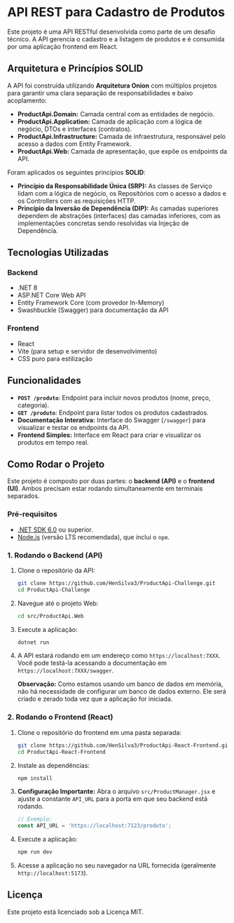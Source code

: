 # API REST para Cadastro de Produtos

Este projeto é uma API RESTful desenvolvida como parte de um desafio técnico. A API gerencia o cadastro e a listagem de produtos e é consumida por uma aplicação frontend em React.

## Arquitetura e Princípios SOLID

A API foi construída utilizando **Arquitetura Onion** com múltiplos projetos para garantir uma clara separação de responsabilidades e baixo acoplamento:
* **ProductApi.Domain:** Camada central com as entidades de negócio.
* **ProductApi.Application:** Camada de aplicação com a lógica de negócio, DTOs e interfaces (contratos).
* **ProductApi.Infrastructure:** Camada de infraestrutura, responsável pelo acesso a dados com Entity Framework.
* **ProductApi.Web:** Camada de apresentação, que expõe os endpoints da API.

Foram aplicados os seguintes princípios **SOLID**:
* **Princípio da Responsabilidade Única (SRP):** As classes de Serviço lidam com a lógica de negócio, os Repositórios com o acesso a dados e os Controllers com as requisições HTTP.
* **Princípio da Inversão de Dependência (DIP):** As camadas superiores dependem de abstrações (interfaces) das camadas inferiores, com as implementações concretas sendo resolvidas via Injeção de Dependência.

## Tecnologias Utilizadas

### Backend
* .NET 8
* ASP.NET Core Web API
* Entity Framework Core (com provedor In-Memory)
* Swashbuckle (Swagger) para documentação da API

### Frontend
* React
* Vite (para setup e servidor de desenvolvimento)
* CSS puro para estilização

## Funcionalidades

* **`POST /produto`**: Endpoint para incluir novos produtos (nome, preço, categoria).
* **`GET /produto`**: Endpoint para listar todos os produtos cadastrados.
* **Documentação Interativa:** Interface do Swagger (`/swagger`) para visualizar e testar os endpoints da API.
* **Frontend Simples:** Interface em React para criar e visualizar os produtos em tempo real.

## Como Rodar o Projeto

Este projeto é composto por duas partes: o **backend (API)** e o **frontend (UI)**. Ambos precisam estar rodando simultaneamente em terminais separados.

### Pré-requisitos
* [.NET SDK 6.0](https://dotnet.microsoft.com/download/dotnet/6.0) ou superior.
* [Node.js](https://nodejs.org/) (versão LTS recomendada), que inclui o `npm`.

### 1. Rodando o Backend (API)

1.  Clone o repositório da API:
    ```bash
    git clone https://github.com/HenSilva3/ProductApi-Challenge.git
    cd ProductApi-Challenge
    ```
2.  Navegue até o projeto Web:
    ```bash
    cd src/ProductApi.Web
    ```
3.  Execute a aplicação:
    ```bash
    dotnet run
    ```
4.  A API estará rodando em um endereço como `https://localhost:7XXX`. Você pode testá-la acessando a documentação em `https://localhost:7XXX/swagger`.

    **Observação:** Como estamos usando um banco de dados em memória, não há necessidade de configurar um banco de dados externo. Ele será criado e zerado toda vez que a aplicação for iniciada.

### 2. Rodando o Frontend (React)

1.  Clone o repositório do frontend em uma pasta separada:
    ```bash
    git clone https://github.com/HenSilva3/ProductApi-React-Frontend.git
    cd ProductApi-React-Frontend
    ```
2.  Instale as dependências:
    ```bash
    npm install
    ```
3.  **Configuração Importante:** Abra o arquivo `src/ProductManager.jsx` e ajuste a constante `API_URL` para a porta em que seu backend está rodando.
    ```javascript
    // Exemplo:
    const API_URL = 'https://localhost:7123/produto';
    ```
4.  Execute a aplicação:
    ```bash
    npm run dev
    ```
5.  Acesse a aplicação no seu navegador na URL fornecida (geralmente `http://localhost:5173`).

## Licença
Este projeto está licenciado sob a Licença MIT.